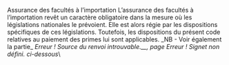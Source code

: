 Assurance des facultés à l’importation
L’assurance des facultés à l’importation revêt un caractère obligatoire dans la mesure où les législations nationales le prévoient. Elle est alors régie par les dispositions spécifiques de ces législations. Toutefois, les dispositions du présent code relatives au paiement des primes lui sont applicables.
\_NB - Voir également la partie_ _Erreur ! Source du renvoi introuvable.__, page_ _Erreur ! Signet non défini._ _ci-dessous_\